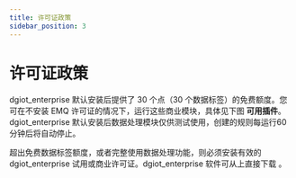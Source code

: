 ```yaml
---
title: 许可证政策
sidebar_position: 3
---
```


# 许可证政策

dgiot_enterprise 默认安装后提供了 30 个点（30 个数据标签）的免费额度。您可在不安装 EMQ 许可证的情况下，运行这些商业模块，具体见下图 **可用插件**。dgiot_enterprise 默认安装后数据处理模块仅供测试使用，创建的规则每运行60分钟后将自动停止。

超出免费数据标签额度，或者完整使用数据处理功能，则必须安装有效的 dgiot_enterprise 试用或商业许可证。dgiot_enterprise 软件可从上直接下载 。

